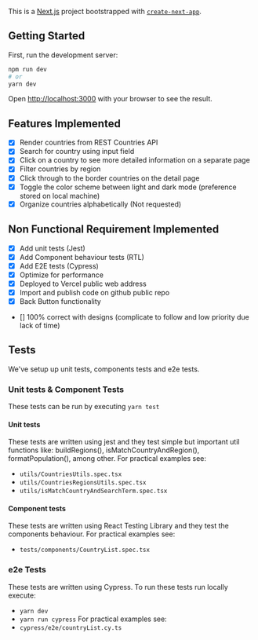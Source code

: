 This is a [Next.js](https://nextjs.org/) project bootstrapped with [`create-next-app`](https://github.com/vercel/next.js/tree/canary/packages/create-next-app).

## Getting Started

First, run the development server:

```bash
npm run dev
# or
yarn dev
```

Open [http://localhost:3000](http://localhost:3000) with your browser to see the result.

## Features Implemented
- [x] Render countries from REST Countries API
- [x] Search for country using input field
- [x] Click on a country to see more detailed information on a separate page
- [x] Filter countries by region
- [x] Click through to the border countries on the detail page
- [x] Toggle the color scheme between light and dark mode (preference stored on local machine)
- [x] Organize countries alphabetically (Not requested)

## Non Functional Requirement Implemented
- [x] Add unit tests (Jest)
- [x] Add Component behaviour tests (RTL)
- [x] Add E2E tests (Cypress)
- [x] Optimize for performance
- [x] Deployed to Vercel public web address
- [x] Import and publish code on github public repo
- [x] Back Button functionality
- [] 100% correct with designs (complicate to follow and low priority due lack of time)



## Tests

We've setup up unit tests, components tests and e2e tests.

### Unit tests & Component Tests

These tests can be run by executing `yarn test`

#### Unit tests 
These tests are written using jest and they test simple but important util functions like: buildRegions(), isMatchCountryAndRegion(), formatPopulation(), among other. 
For practical examples see: 
- `utils/CountriesUtils.spec.tsx`
- `utils/CountriesRegionsUtils.spec.tsx`
- `utils/isMatchCountryAndSearchTerm.spec.tsx`

#### Component tests
These tests are written using React Testing Library and they test the components behaviour.
For practical examples see:
- `tests/components/CountryList.spec.tsx`

### e2e Tests

These tests are written using Cypress. To run these tests run locally execute:
- `yarn dev`
- `yarn run cypress`
For practical examples see:
- `cypress/e2e/countryList.cy.ts`

